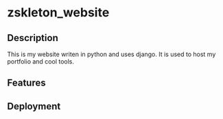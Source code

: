 # zskleton_website
## Description
This is my website writen in python and uses django. It is used to host my portfolio and cool tools.
## Features
## Deployment
